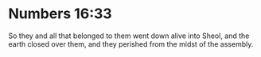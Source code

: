 # Numbers 16:33

So they and all that belonged to them went down alive into Sheol, and the earth closed over them, and they perished from the midst of the assembly.
